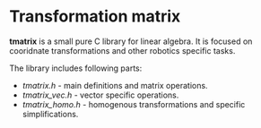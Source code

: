 # Transformation matrix

**tmatrix** is a small pure C library for linear algebra. It is focused on cooridnate transformations and other robotics specific tasks. 

The library includes following parts:
* _tmatrix.h_ - main definitions and matrix operations.
* _tmatrix\_vec.h_ - vector specific operations.
* _tmatrix\_homo.h_ - homogenous transformations and specific simplifications. 


